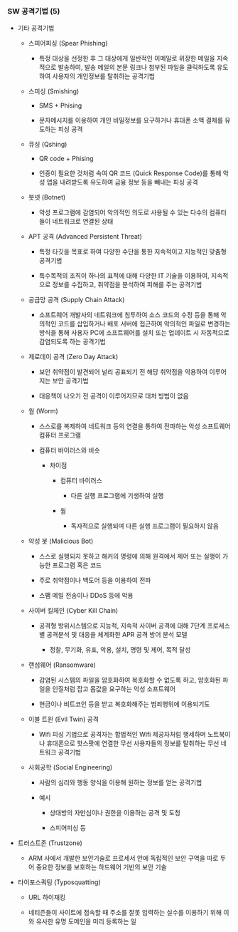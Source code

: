 ### SW 공격기법 (5)

- 기타 공격기법
  
  - 스피어피싱 (Spear Phishing)
    
    - 특정 대상을 선정한 후 그 대상에게 일반적인 이메일로 위장한 메일을 지속적으로 발송하여, 발송 메일의 본문 링크나 첨부된 파일을 클릭하도록 유도하여 사용자의 개인정보를 탈취하는 공격기법
  
  - 스미싱 (Smishing)
    
    - SMS + Phising
    
    - 문자메시지를 이용하여 개인 비밀정보를 요구하거나 휴대폰 소액 결제를 유도하는 피싱 공격
  
  - 큐싱 (Qshing)
    
    - QR code + Phising
    
    - 인증이 필요한 것처럼 속여 QR 코드 (Quick Response Code)를 통해 악성 앱을 내려받도록 유도하여 금융 정보 등을 빼내는 피싱 공격
  
  - 봇넷 (Botnet)
    
    - 악성 프로그램에 감염되어 악의적인 의도로 사용될 수 있는 다수의 컴퓨터들이 네트워크로 연결된 상태
  
  - APT 공격 (Advanced Persistent Threat)
    
    - 특정 타깃을 목표로 하여 다양한 수단을 통한 지속적이고 지능적인 맞춤형 공격기법
    
    - 특수목적의 조직이 하나의 표적에 대해 다양한 IT 기술을 이용하여, 지속적으로 정보를 수집하고, 취약점을 분석하여 피해를 주는 공격기법
  
  - 공급망 공격 (Supply Chain Attack)
    
    - 소프트웨어 개발사의 네트워크에 침투하여 소스 코드의 수정 등을 통해 악의적인 코드를 삽입하거나 배포 서버에 접근하여 악의적인 파일로 변경하는 방식을 통해 사용자 PC에 소프트웨어를 설치 또는 업데이트 시 자동적으로 감염되도록 하는 공격기법
  
  - 제로데이 공격 (Zero Day Attack)
    
    - 보안 취약점이 발견되어 널리 공표되기 전 해당 취약점을 악용하여 이루어지는 보안 공격기법
    
    - 대응책이 나오기 전 공격이 이루어지므로 대처 방법이 없음
  
  - 웜 (Worm)
    
    - 스스로를 복제하여 네트워크 등의 연결을 통하여 전파하는 악성 소프트웨어 컴퓨터 프로그램
    
    - 컴퓨터 바이러스와 비슷
      
      - 차이점
        
        - 컴퓨터 바이러스
          
          - 다른 실행 프로그램에 기생하여 실행
        
        - 웜
          
          - 독자적으로 실행되며 다른 실행 프로그램이 필요하지 않음
  
  - 악성 봇 (Malicious Bot)
    
    - 스스로 실행되지 못하고 해커의 명령에 의해 원격에서 제어 또는 실행이 가능한 프로그램 혹은 코드
    
    - 주로 취약점이나 백도어 등을 이용하여 전파
    
    - 스팸 메일 전송이나 DDoS 등에 악용
  
  - 사이버 킬체인 (Cyber Kill Chain)
    
    - 공격형 방위시스템으로 지능적, 지속적 사이버 공격에 대해 7단계 프로세스별 공격분석 및 대응을 체계화한 APR 공격 방어 분석 모델
      
      - 정찰, 무기화, 유포, 악용, 설치, 명령 및 제어, 목적 달성
  
  - 랜섬웨어 (Ransomware)
    
    - 감염된 시스템의 파일을 암호화하여 복호화할 수 없도록 하고, 암호화된 파일을 인질처럼 잡고 몸값을 요구하는 악성 소프트웨어
    
    - 현금이나 비트코인 등을 받고 복호화해주는 범죄행위에 이용되기도
  
  - 이블 트윈 (Evil Twin) 공격
    
    - Wifi 피싱 기법으로 공격자는 합법적인 Wifi 제공자처럼 행세하며 노트북이나 휴대폰으로 핫스팟에 연결한 무선 사용자들의 정보를 탈취하는 무선 네트워크 공격기법
  
  - 사회공학 (Social Engineering)
    
    - 사람의 심리와 행동 양식을 이용해 원하는 정보를 얻는 공격기법
    
    - 예시
      
      - 상대방의 자만심이나 권한을 이용하는 공격 및 도청
      
      - 스피어피싱 등

- 트러스트존 (Trustzone)
  
  - ARM 사에서 개발한 보안기술로 프로세서 안에 독립적인 보안 구역을 따로 두어 중요한 정보를 보호하는 하드웨어 기반의 보안 기술

- 타이포스쿼팅 (Typosquatting)
  
  - URL 하이재킹
  
  - 네티즌들이 사이트에 접속할 때 주소를 잘못 입력하는 실수를 이용하기 위해 이와 유사한 유명 도메인을 미리 등록하는 일
